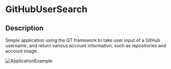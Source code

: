 # GitHubUserSearch

## Description
Simple application using the QT framework to take user input of a GitHub username, and return 
various account information, such as repositories and account image.

![ApplicationExample](Images/AppPic.png)

